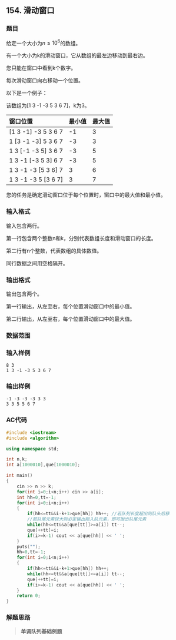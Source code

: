 ##  154. 滑动窗口

### 题目

给定一个大小为$n≤10^6$的数组。

有一个大小为k的滑动窗口，它从数组的最左边移动到最右边。

您只能在窗口中看到k个数字。

每次滑动窗口向右移动一个位置。

以下是一个例子：

该数组为[1 3 -1 -3 5 3 6 7]，k为3。

| 窗口位置            | 最小值 | 最大值 |
| :------------------ | :----- | :----- |
| [1 3 -1] -3 5 3 6 7 | -1     | 3      |
| 1 [3 -1 -3] 5 3 6 7 | -3     | 3      |
| 1 3 [-1 -3 5] 3 6 7 | -3     | 5      |
| 1 3 -1 [-3 5 3] 6 7 | -3     | 5      |
| 1 3 -1 -3 [5 3 6] 7 | 3      | 6      |
| 1 3 -1 -3 5 [3 6 7] | 3      | 7      |

您的任务是确定滑动窗口位于每个位置时，窗口中的最大值和最小值。

### 输入格式

输入包含两行。

第一行包含两个整数n和k，分别代表数组长度和滑动窗口的长度。

第二行有n个整数，代表数组的具体数值。

同行数据之间用空格隔开。

### 输出格式

输出包含两个。

第一行输出，从左至右，每个位置滑动窗口中的最小值。

第二行输出，从左至右，每个位置滑动窗口中的最大值。

### 数据范围



### 输入样例

```
8 3
1 3 -1 -3 5 3 6 7
```

### 输出样例

```
-1 -3 -3 -3 3 3
3 3 5 5 6 7
```

### AC代码

```c++
#include <iostream>
#include <algorithm>

using namespace std;

int n,k;
int a[1000010],que[1000010];

int main()
{
    cin >> n >> k;
    for(int i=0;i<n;i++) cin >> a[i];
    int hh=0,tt=-1;
    for(int i=0;i<n;i++)
    {
        if(hh<=tt&&i-k+1>que[hh]) hh++; //若队列长度超出则队头后移
        //若队尾元素较大则必定输出刚入队元素，即可抛出队尾元素
        while(hh<=tt&&a[que[tt]]>=a[i]) tt--;
        que[++tt]=i;
        if(i>=k-1) cout << a[que[hh]] << ' ';
    }
    puts("");
    hh=0,tt=-1;
    for(int i=0;i<n;i++)
    {
        if(hh<=tt&&i-k+1>que[hh]) hh++;
        while(hh<=tt&&a[que[tt]]<=a[i]) tt--;
        que[++tt]=i;
        if(i>=k-1) cout << a[que[hh]] << ' ';
    }
    return 0;
}
```

### 解题思路

>**单调队列基础例题**

> 